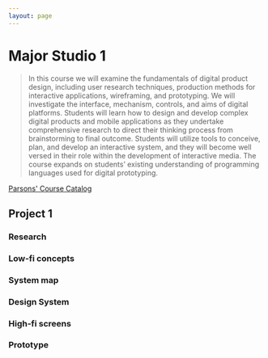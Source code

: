 ```yaml
---
layout: page
---
```


# Major Studio 1

> In this course we will examine the fundamentals of digital product design, including user research techniques, production methods for interactive applications, wireframing, and prototyping. We will investigate the interface, mechanism, controls, and aims of digital platforms. Students will learn how to design and develop complex digital products and mobile applications as they undertake comprehensive research to direct their thinking process from brainstorming to final outcome. Students will utilize tools to conceive, plan, and develop an interactive system, and they will become well versed in their role within the development of interactive media. The course expands on students’ existing understanding of programming languages used for digital prototyping.

[Parsons' Course Catalog](https://courses.newschool.edu/courses/PMCD5101/)

## Project 1

### Research

### Low-fi concepts

### System map

### Design System

### High-fi screens

### Prototype

